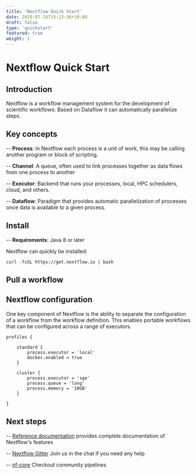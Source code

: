 ```yaml
---
title: 'Nextflow Quick Start'
date: 2019-07-16T15:23:36+10:00
draft: false
type: 'quickstart'
featured: true
weight: 1
---
```

# Nextflow Quick Start

## Introduction

Nextflow is a workflow management system for the development of scientific workflows. Based on Dataflow it can automatically parallelize steps. 


## Key concepts

-- **Process**: In Nextflow each process is a unit of work, this may be calling another program or block of scripting. 

-- **Channel**: A queue, often used to link processes together as data flows from one process to another

-- **Executor**: Backend that runs your processes, local, HPC schedulers, cloud, and others. 

-- **Dataflow**: Paradigm that provides automatic parallelization of processes once data is available to a given process. 


## Install

-- **Requirements**: Java 8 or later

Nextflow can quickly be installed:
```
curl -fsSL https://get.nextflow.io | bash
```

## Pull a workflow

## Nextflow configuration
One key component of Nextflow is the ability to separate the configuration of a workflow from the workflow definition. This enables portable workflows that can be configured across a range of executors. 

```
profiles {

    standard {
        process.executor = 'local'
        docker.enabled = true
    }

    cluster {
        process.executor = 'sge'
        process.queue = 'long'
        process.memory = '10GB'
    }

}
```

## Next steps

-- [Reference documentation](/docs/latest) provides complete documentation of Nextflow's features

-- [Nextflow Gitter](https://gitter.im/nextflow-io/nextflow) Join us in the chat if you need any help

-- [nf-core](https://nf-co.re/) Checkout community pipelines 